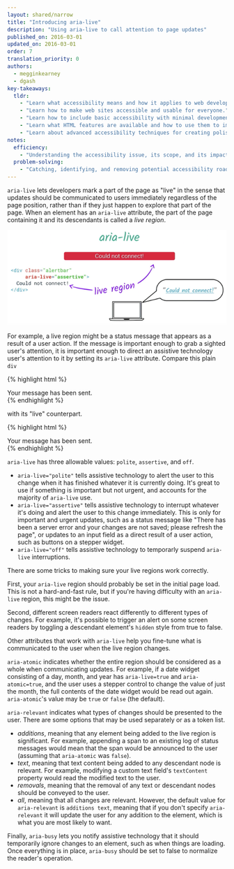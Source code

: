 ```yaml
---
layout: shared/narrow
title: "Introducing aria-live"
description: "Using aria-live to call attention to page updates"
published_on: 2016-03-01
updated_on: 2016-03-01
order: 7
translation_priority: 0
authors:
  - megginkearney
  - dgash
key-takeaways:
  tldr: 
    - "Learn what accessibility means and how it applies to web development."
    - "Learn how to make web sites accessible and usable for everyone."
    - "Learn how to include basic accessibility with minimal development impace."
    - "Learn what HTML features are available and how to use them to improve accessibility."
    - "Learn about advanced accessibility techniques for creating polished accessibility experiences."
notes:
  efficiency:
    - "Understanding the accessibility issue, its scope, and its impact can make you a better web developer."
  problem-solving:
    - "Catching, identifying, and removing potential accessibility roadblocks before they happen can improve your development process and reduce maintenance requirements."
---
```


`aria-live` lets developers mark a part of the page as "live" in the sense that updates should be communicated to users immediately regardless of the page position, rather than if they just happen to explore that part of the page. When an element has an `aria-live` attribute, the part of the page containing it and its descendants is called a *live region*.

![ARIA live establishes a live region](imgs/live-region.png)

For example, a live region might be a status message that appears as a result of a user action. If the message is important enough to grab a sighted user's attention, it is important enough to direct an assistive technology user's attention to it by setting its `aria-live` attribute. Compare this plain `div`

{% highlight html %}
<div class="status">Your message has been sent.</div>
{% endhighlight %}

with its "live" counterpart.

{% highlight html %}
<div class="status" aria-live="polite">Your message has been sent.</div>
{% endhighlight %}

`aria-live` has three allowable values: `polite`, `assertive`, and `off`. 

 - `aria-live="polite"` tells assistive technology to alert the user to this change when it has finished whatever it is currently doing. It's great to use if something is important but not urgent, and accounts for the majority of `aria-live` use.
 - `aria-live="assertive"` tells assistive technology to interrupt whatever it's doing and alert the user to this change immediately. This is only for important and urgent updates, such as a status message like "There has been a server error and your changes are not saved; please refresh the page", or updates to an input field as a direct result of a user action, such as buttons on a stepper widget.
 - `aria-live="off"` tells assistive technology to temporarly suspend `aria-live` interruptions.

There are some tricks to making sure your live regions work correctly.

First, your `aria-live` region should probably be set in the initial page load. This is not a hard-and-fast rule, but if you're having difficulty with an `aria-live` region, this might be the issue.

Second, different screen readers react differently to different types of changes. For example, it's possible to trigger an alert on some screen readers by toggling a descendant element's `hidden` style from true to false. 

Other attributes that work with `aria-live` help you fine-tune what is communicated to the user when the live region changes.

`aria-atomic` indicates whether the entire region should be considered as a whole when communicating updates. For example, if a date widget consisting of a day, month, and year has `aria-live=true` and `aria-atomic=true`, and the user uses a stepper control to change the value of just the month, the full contents of the date widget would be read out again. `aria-atomic`'s value may be `true` or `false` (the default).

`aria-relevant` indicates what types of changes should be presented to the user. There are some options that may be used separately or as a token list.

 - *additions*, meaning that any element being added to the live region is significant. For example, appending a span to an existing log of status messages would mean that the span would be announced to the user (assuming that `aria-atomic` was `false`).
 - *text*, meaning that text content being added to any descendant node is relevant. For example, modifying a custom text field's `textContent` property would read the modified text to the user.
 - *removals*, meaning that the removal of any text or descendant nodes should be conveyed to the user.
 - *all*, meaning that all changes are relevant. However, the default value for `aria-relevant` is `additions text`, meaning that if you don't specify `aria-relevant` it will update the user for any addition to the element, which is what you are most likely to want.

Finally, `aria-busy` lets you notify assistive technology that it should temporarily ignore changes to an element, such as when things are loading. Once everything is in place, `aria-busy` should be set to false to normalize the reader's operation.
